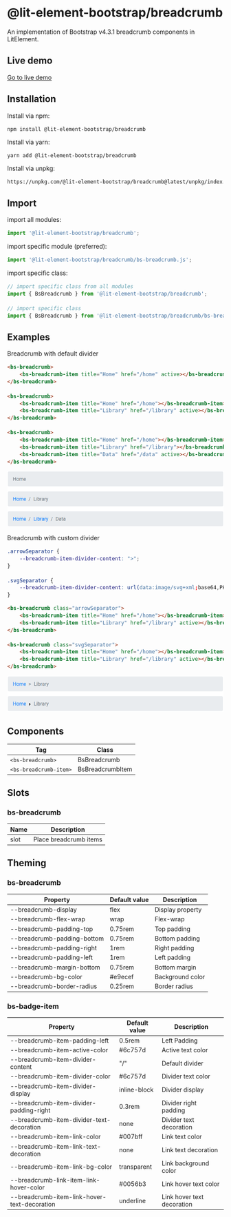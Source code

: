 # @lit-element-bootstrap/breadcrumb

An implementation of Bootstrap v4.3.1 breadcrumb components in LitElement.

## Live demo

[Go to live demo](https://lit-element-bootstrap.dev/component/breadcrumbs)

## Installation

Install via npm:

```shell
npm install @lit-element-bootstrap/breadcrumb
```

Install via yarn:

```shell
yarn add @lit-element-bootstrap/breadcrumb
```

Install via unpkg:

```html
https://unpkg.com/@lit-element-bootstrap/breadcrumb@latest/unpkg/index.bundled.js
```

## Import

import all modules:

```javascript
import '@lit-element-bootstrap/breadcrumb';
```

import specific module (preferred):

```javascript
import '@lit-element-bootstrap/breadcrumb/bs-breadcrumb.js';
```

import specific class:

```javascript
// import specific class from all modules
import { BsBreadcrumb } from '@lit-element-bootstrap/breadcrumb';

// import specific class
import { BsBreadcrumb } from '@lit-element-bootstrap/breadcrumb/bs-breadcrumb.js';
```

## Examples

Breadcrumb with default divider

```html
<bs-breadcrumb>
    <bs-breadcrumb-item title="Home" href="/home" active></bs-breadcrumb-item>
</bs-breadcrumb>

<bs-breadcrumb>
    <bs-breadcrumb-item title="Home" href="/home"></bs-breadcrumb-item>
    <bs-breadcrumb-item title="Library" href="/library" active></bs-breadcrumb-item>
</bs-breadcrumb>

<bs-breadcrumb>
    <bs-breadcrumb-item title="Home" href="/home"></bs-breadcrumb-item>
    <bs-breadcrumb-item title="Library" href="/library"></bs-breadcrumb-item>
    <bs-breadcrumb-item title="Data" href="/data" active></bs-breadcrumb-item>
</bs-breadcrumb>
```

![Breadcrumb_with_default_divider](./docs/breadcrumb_default_divider.png)

Breadcrumb with custom divider

```css
.arrowSeparator {
    --breadcrumb-item-divider-content: ">";
}

.svgSeparator {
    --breadcrumb-item-divider-content: url(data:image/svg+xml;base64,PHN2ZyB4bWxucz0iaHR0cDovL3d3dy53My5vcmcvMjAwMC9zdmciIHdpZHRoPSI4IiBoZWlnaHQ9IjgiPjxwYXRoIGQ9Ik0yLjUgMEwxIDEuNSAzLjUgNCAxIDYuNSAyLjUgOGw0LTQtNC00eiIgZmlsbD0iY3VycmVudENvbG9yIi8+PC9zdmc+);
}
```

```html
<bs-breadcrumb class="arrowSeparator">
    <bs-breadcrumb-item title="Home" href="/home"></bs-breadcrumb-item>
    <bs-breadcrumb-item title="Library" href="/library" active></bs-breadcrumb-item>
</bs-breadcrumb>

<bs-breadcrumb class="svgSeparator">
    <bs-breadcrumb-item title="Home" href="/home"></bs-breadcrumb-item>
    <bs-breadcrumb-item title="Library" href="/library" active></bs-breadcrumb-item>
</bs-breadcrumb>
```

![Breadcrumb_with_custom_divider](./docs/breadcrumb_custom_divider.png)

## Components

Tag | Class |
--- | --- |
`<bs-breadcrumb>` | BsBreadcrumb |
`<bs-breadcrumb-item>` | BsBreadcrumbItem |

## Slots

### bs-breadcrumb

Name | Description |
--- | --- |
slot | Place breadcrumb items |

## Theming

### bs-breadcrumb

Property | Default value | Description
--- | --- | --- |
--breadcrumb-display | flex | Display property |
--breadcrumb-flex-wrap | wrap | Flex-wrap |
--breadcrumb-padding-top | 0.75rem | Top padding |
--breadcrumb-padding-bottom | 0.75rem | Bottom padding
--breadcrumb-padding-right | 1rem | Right padding
--breadcrumb-padding-left | 1rem | Left padding
--breadcrumb-margin-bottom | 0.75rem | Bottom margin
--breadcrumb-bg-color | #e9ecef | Background color
--breadcrumb-border-radius | 0.25rem | Border radius

### bs-badge-item

Property | Default value | Description
--- | --- | --- |
--breadcrumb-item-padding-left | 0.5rem | Left Padding
--breadcrumb-item-active-color | #6c757d | Active text color
--breadcrumb-item-divider-content | "/" | Default divider
--breadcrumb-item-divider-color | #6c757d | Divider text color
--breadcrumb-item-divider-display | inline-block | Divider display
--breadcrumb-item-divider-padding-right | 0.3rem | Divider right padding
--breadcrumb-item-divider-text-decoration | none | Divider text decoration
--breadcrumb-item-link-color | #007bff | Link text color
--breadcrumb-item-link-text-decoration | none | Link text decoration
--breadcrumb-item-link-bg-color | transparent | Link background color
--breadcrumb-link-item-link-hover-color | #0056b3 | Link hover text color
--breadcrumb-item-link-hover-text-decoration | underline | Link hover text decoration
